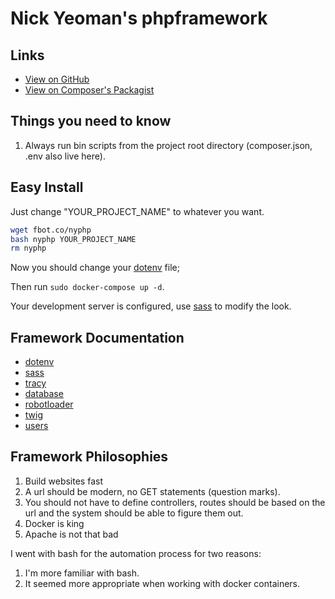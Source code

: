 # Nick Yeoman's phpframework

## Links

* [View on GitHub](https://github.com/nickyeoman/phpframework)
* [View on Composer's Packagist](https://packagist.org/packages/nickyeoman/phpframework)

## Things you need to know

1. Always run bin scripts from the project root directory (composer.json, .env also live here).

## Easy Install

Just change "YOUR_PROJECT_NAME" to whatever you want.

```bash
wget fbot.co/nyphp
bash nyphp YOUR_PROJECT_NAME
rm nyphp
```
Now you should change your [dotenv](https://github.com/nickyeoman/phpframework/blob/main/docs/dotenv.md) file;

Then run ```sudo docker-compose up -d```.

Your development server is configured, use [sass](https://github.com/nickyeoman/phpframework/blob/main/docs/sass.md) to modify the look.

## Framework Documentation

* [dotenv](https://github.com/nickyeoman/phpframework/tree/main/docs)
* [sass](https://github.com/nickyeoman/phpframework/blob/main/docs/sass.md)
* [tracy](https://github.com/nickyeoman/phpframework/blob/main/docs/tracy.md)
* [database](https://github.com/nickyeoman/phpframework/blob/main/docs/database.md)
* [robotloader](https://github.com/nickyeoman/phpframework/blob/main/docs/robotloader.md)
* [twig](https://github.com/nickyeoman/phpframework/blob/main/docs/twig.md)
* [users](https://github.com/nickyeoman/phpframework/blob/main/docs/users.md)

## Framework Philosophies

1. Build websites fast
1. A url should be modern, no GET statements (question marks).
1. You should not have to define controllers, routes should be based on the url and the system should be able to figure them out.
1. Docker is king
1. Apache is not that bad

I went with bash for the automation process for two reasons:

1. I'm more familiar with bash.
1. It seemed more appropriate when working with docker containers.
